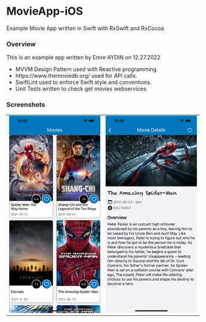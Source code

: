 # MovieApp-iOS
Example Movie App written in Swift with RxSwift and RxCocoa

<h3>Overview</h3>
This is an example app written by Emre AYDIN on 12.27.2022<br>
<ul>
    <li>MVVM Design Pattern used with Reactive programming.</li>
    <li>https://www.themoviedb.org/ used for API calls.</li>
    <li>SwiftLint used to enforce Swift style and conventions.</li>
    <li>Unit Tests written to check get movies webservices.</li>
</ul>

<h3>Screenshots</h3>
<table>
  <tr>
    <td>
        <img src="/screenshots/1.png">
    </td>
    <td>
        <img src="/screenshots/2.png">
    </td>
  </tr>
</table>
